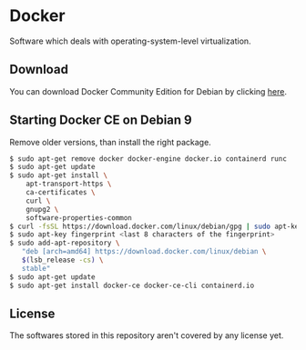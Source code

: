 # Docker
Software which deals with operating-system-level virtualization.

## Download
You can download Docker Community Edition for Debian by clicking  [here](https://docs.docker.com/install/linux/docker-ce/debian/).

## Starting Docker CE on Debian 9
Remove older versions, than install the right package. 
```bash
$ sudo apt-get remove docker docker-engine docker.io containerd runc
$ sudo apt-get update
$ sudo apt-get install \
    apt-transport-https \
    ca-certificates \
    curl \
    gnupg2 \
    software-properties-common
$ curl -fsSL https://download.docker.com/linux/debian/gpg | sudo apt-key add -
$ sudo apt-key fingerprint <last 8 characters of the fingerprint>
$ sudo add-apt-repository \
   "deb [arch=amd64] https://download.docker.com/linux/debian \
   $(lsb_release -cs) \
   stable"
$ sudo apt-get update
$ sudo apt-get install docker-ce docker-ce-cli containerd.io
```

## License
The softwares stored in this repository aren't covered by any license yet.

